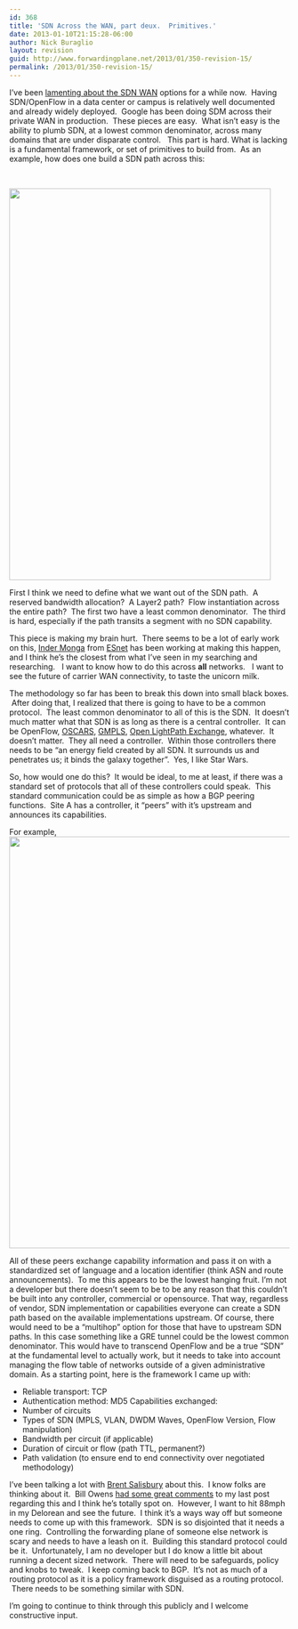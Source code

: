 ```yaml
---
id: 368
title: 'SDN Across the WAN, part deux.  Primitives.'
date: 2013-01-10T21:15:28-06:00
author: Nick Buraglio
layout: revision
guid: http://www.forwardingplane.net/2013/01/350-revision-15/
permalink: /2013/01/350-revision-15/
---
```

I&#8217;ve been <a title="SDN across domains in the WAN – a novice look" href="http://www.forwardingplane.net/2012/11/sdn-across-domains-in-the-wan-a-novice-look/" target="_blank">lamenting about the SDN WAN</a> options for a while now.  Having SDN/OpenFlow in a data center or campus is relatively well documented and already widely deployed.  Google has been doing SDM across their private WAN in production.  These pieces are easy.  What isn&#8217;t easy is the ability to plumb SDN, at a lowest common denominator, across many domains that are under disparate control.   This part is hard. What is lacking is a fundamental framework, or set of primitives to build from.  As an example, how does one build a SDN path across this:

&nbsp;

[<img class="aligncenter size-full wp-image-351" title="SDN Reference Architecture -Sanitized" src="http://www.forwardingplane.net/wp-content/uploads/2013/01/SDN-Reference-Architecture-Sanitized.png" alt="" width="470" height="704" srcset="http://www.forwardingplane.net/wp-content/uploads/2013/01/SDN-Reference-Architecture-Sanitized.png 470w, http://www.forwardingplane.net/wp-content/uploads/2013/01/SDN-Reference-Architecture-Sanitized-200x300.png 200w" sizes="(max-width: 470px) 100vw, 470px" />](http://www.forwardingplane.net/wp-content/uploads/2013/01/SDN-Reference-Architecture-Sanitized.png)

First I think we need to define what we want out of the SDN path.  A reserved bandwidth allocation?  A Layer2 path?  Flow instantiation across the entire path?  The first two have a least common denominator.  The third is hard, especially if the path transits a segment with no SDN capability.

This piece is making my brain hurt.  There seems to be a lot of early work on this, [Inder Monga](http://events.internet2.edu/speakers/speakers.php?go=people&id=2865) from [ESnet](http://www.es.net) has been working at making this happen, and I think he&#8217;s the closest from what I&#8217;ve seen in my searching and researching.   I want to know how to do this across **all** networks.   I want to see the future of carrier WAN connectivity, to taste the unicorn milk.

The methodology so far has been to break this down into small black boxes.  After doing that, I realized that there is going to have to be a common protocol.  The least common denominator to all of this is the SDN.  It doesn&#8217;t much matter what that SDN is as long as there is a central controller.  It can be OpenFlow, <a href="http://www.es.net/services/virtual-circuits-oscars/" target="_blank">OSCARS</a>, <a href="http://en.wikipedia.org/wiki/Generalized_Multi-Protocol_Label_Switching" target="_blank">GMPLS</a>, <a href="http://ext.delaat.net/olex/index.html" target="_blank">Open LightPath Exchange</a>, whatever.  It doesn&#8217;t matter.  They all need a controller.  Within those controllers there needs to be &#8220;an energy field created by all SDN. It surrounds us and penetrates us; it binds the galaxy together&#8221;.  Yes, I like Star Wars.

So, how would one do this?  It would be ideal, to me at least, if there was a standard set of protocols that all of these controllers could speak.  This standard communication could be as simple as how a BGP peering functions.  Site A has a controller, it &#8220;peers&#8221; with it&#8217;s upstream and announces its capabilities.

For example,  
[<img class="aligncenter size-full wp-image-352" title="SDN peering" src="http://www.forwardingplane.net/wp-content/uploads/2013/01/SDN-peering.png" alt="" width="591" height="740" srcset="http://www.forwardingplane.net/wp-content/uploads/2013/01/SDN-peering.png 591w, http://www.forwardingplane.net/wp-content/uploads/2013/01/SDN-peering-239x300.png 239w, http://www.forwardingplane.net/wp-content/uploads/2013/01/SDN-peering-550x688.png 550w" sizes="(max-width: 591px) 100vw, 591px" />](http://www.forwardingplane.net/wp-content/uploads/2013/01/SDN-peering.png)

All of these peers exchange capability information and pass it on with a standardized set of language and a location identifier (think ASN and route announcements).  To me this appears to be the lowest hanging fruit. I&#8217;m not a developer but there doesn&#8217;t seem to be to be any reason that this couldn&#8217;t be built into any controller, commercial or opensource. That way, regardless of vendor, SDN implementation or capabilities everyone can create a SDN path based on the available implementations upstream. Of course, there would need to be a &#8220;multihop&#8221; option for those that have to upstream SDN paths. In this case something like a GRE tunnel could be the lowest common denominator. This would have to transcend OpenFlow and be a true &#8220;SDN&#8221; at the fundamental level to actually work, but it needs to take into account managing the flow table of networks outside of a given administrative domain. As a starting point, here is the framework I came up with:

  * Reliable transport: TCP
  * Authentication method: MD5 Capabilities exchanged:
  * Number of circuits
  * Types of SDN (MPLS, VLAN, DWDM Waves, OpenFlow Version, Flow manipulation)
  * Bandwidth per circuit (if applicable)
  * Duration of circuit or flow (path TTL, permanent?)
  * Path validation (to ensure end to end connectivity over negotiated methodology)

I&#8217;ve been talking a lot with <a href="http://www.networkstatic.net/" target="_blank">Brent Salisbury</a> about this.  I know folks are thinking about it.  Bill Owens [had some great comments](http://www.forwardingplane.net/2012/11/sdn-across-domains-in-the-wan-a-novice-look/#comment-47) to my last post regarding this and I think he&#8217;s totally spot on.  However, I want to hit 88mph in my Delorean and see the future.  I think it&#8217;s a ways way off but someone needs to come up with this framework.  SDN is so disjointed that it needs a one ring.  Controlling the forwarding plane of someone else network is scary and needs to have a leash on it.  Building this standard protocol could be it.  Unfortunately, I am no developer but I do know a little bit about running a decent sized network.  There will need to be safeguards, policy and knobs to tweak.  I keep coming back to BGP.  It&#8217;s not as much of a routing protocol as it is a policy framework disguised as a routing protocol.  There needs to be something similar with SDN.

I&#8217;m going to continue to think through this publicly and I welcome constructive input.

<pre></pre>